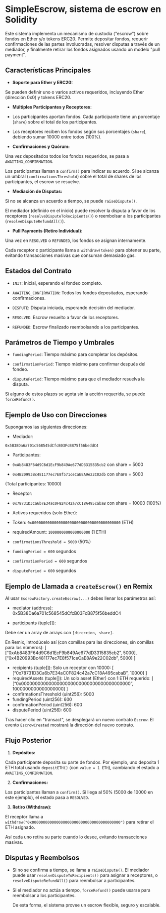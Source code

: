 
# SimpleEscrow, sistema de escrow en Solidity

Este sistema implementa un mecanismo de custodia ("escrow") sobre fondos en Ether y/o tokens ERC20. Permite depositar fondos, requerir confirmaciones de las partes involucradas, resolver disputas a través de un mediador, y finalmente retirar los fondos asignados usando un modelo "pull payment".

## Características Principales

-  **Soporte para Ether y ERC20:**

Se pueden definir uno o varios activos requeridos, incluyendo Ether (dirección 0x0) y tokens ERC20.

-  **Múltiples Participantes y Receptores:**

- Los participantes aportan fondos. Cada participante tiene un porcentaje (`share`) sobre el total de los participantes.

- Los receptores reciben los fondos según sus porcentajes (`share`), debiendo sumar 10000 entre todos (100%).

-  **Confirmaciones y Quórum:**

Una vez depositados todos los fondos requeridos, se pasa a `AWAITING_CONFIRMATION`.

Los participantes llaman a `confirm()` para indicar su acuerdo. Si se alcanza un umbral (`confirmationsThreshold`) sobre el total de shares de los participantes, el escrow se resuelve.

-  **Mediación de Disputas:**

Si no se alcanza un acuerdo a tiempo, se puede `raiseDispute()`.

El mediador (definido en el inicio) puede resolver la disputa a favor de los receptores (`resolveDisputeToRecipients()`) o reembolsar a los participantes (`resolveDisputeRefundAll()`).

-  **Pull Payments (Retiro Individual):**

Una vez en `RESOLVED` o `REFUNDED`, los fondos se asignan internamente.

Cada receptor o participante llama a `withdraw(token)` para obtener su parte, evitando transacciones masivas que consuman demasiado gas. 

## Estados del Contrato

-  `INIT`: Inicial, esperando el fondeo completo.

-  `AWAITING_CONFIRMATION`: Todos los fondos depositados, esperando confirmaciones.

-  `DISPUTE`: Disputa iniciada, esperando decisión del mediador.

-  `RESOLVED`: Escrow resuelto a favor de los receptores.

-  `REFUNDED`: Escrow finalizado reembolsando a los participantes.

## Parámetros de Tiempo y Umbrales  

-  `fundingPeriod`: Tiempo máximo para completar los depósitos.

-  `confirmationPeriod`: Tiempo máximo para confirmar después del fondeo.

-  `disputePeriod`: Tiempo máximo para que el mediador resuelva la disputa.  

Si alguno de estos plazos se agota sin la acción requerida, se puede `forceRefund()`.

## Ejemplo de Uso con Direcciones

Supongamos las siguientes direcciones:

- Mediador:

`0x5B38Da6a701c568545dCfcB03FcB875f56beddC4`

- Participantes:

-  `0xAb8483F64d9C6d1EcF9b849Ae677dD3315835cb2` con share = 5000

-  `0x4B20993Bc481177ec7E8f571ceCaE8A9e22C02db` con share = 5000

(Total participantes: 10000)

- Receptor:

-  `0x78731D3Ca6b7E34aC0F824c42a7cC18A495cabaB` con share = 10000 (100%)

- Activos requeridos (solo Ether):

- Token: `0x0000000000000000000000000000000000000000` (ETH)

- requiredAmount: `1000000000000000000` (1 ETH)

-  `confirmationsThreshold = 5000` (50%)

-  `fundingPeriod = 600` segundos

-  `confirmationPeriod = 600` segundos

-  `disputePeriod = 600` segundos

## Ejemplo de Llamada a `createEscrow()` en Remix
  
Al usar `EscrowFactory.createEscrow(...)` debes llenar los parámetros así:

- mediator (address): 0x5B38Da6a701c568545dCfcB03FcB875f56beddC4

- participants (tuple[]):

Debe ser un array de arrays con `[direccion, share]`.

En Remix, introdúcelo así (con comillas para las direcciones, sin comillas para los números):
    [
     [“0xAb8483F64d9C6d1EcF9b849Ae677dD3315835cb2”, 5000],
     [“0x4B20993Bc481177ec7E8f571ceCaE8A9e22C02db”, 5000]
    ]
- recipients (tuple[]):
Solo un receptor con 10000:
    [
     [“0x78731D3Ca6b7E34aC0F824c42a7cC18A495cabaB”, 10000]
    ]
- requiredAssets (tuple[]):
Un solo asset (Ether) con 1 ETH requerido:
    [
     [“0x0000000000000000000000000000000000000000”, 1000000000000000000]
    ]
- confirmationsThreshold (uint256):
    5000
- fundingPeriod (uint256):
    600
- confirmationPeriod (uint256):
    600
- disputePeriod (uint256):
    600

Tras hacer clic en "transact", se desplegará un nuevo contrato `Escrow`. El evento `EscrowCreated` mostrará la dirección del nuevo contrato.

## Flujo Posterior

1. **Depósitos:**

Cada participante deposita su parte de fondos. Por ejemplo, uno deposita 1 ETH total usando `depositETH()` (con `value = 1 ETH`), cambiando el estado a `AWAITING_CONFIRMATION`.

2. **Confirmaciones:**

Los participantes llaman a `confirm()`. Si llega al 50% (5000 de 10000 en este ejemplo), el estado pasa a `RESOLVED`.

3. **Retiro (Withdraw):**

El receptor llama a `withdraw("0x0000000000000000000000000000000000000000")` para retirar el ETH asignado.

Así cada uno retira su parte cuando lo desee, evitando transacciones masivas.

## Disputas y Reembolsos

- Si no se confirma a tiempo, se llama a `raiseDispute()`. El mediador puede usar `resolveDisputeToRecipients()` para asignar a receptores, o `resolveDisputeRefundAll()` para reembolsar a participantes.

- Si el mediador no actúa a tiempo, `forceRefund()` puede usarse para reembolsar a los participantes.

  De esta forma, el sistema provee un escrow flexible, seguro y escalable.